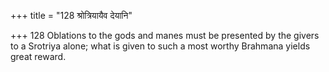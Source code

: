 +++
title = "128 श्रोत्रियायैव देयानि"

+++
128	Oblations to the gods and manes must be presented by the givers to a Srotriya alone; what is given to such a most worthy Brahmana yields great reward.
